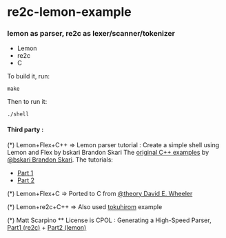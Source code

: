 # re2c-lemon-example

### lemon as parser, re2c as lexer/scanner/tokenizer

* Lemon
* re2c
* C

To build it, run:

    make

Then to run it:

    ./shell



#### Third party :

(*) Lemon+Flex+C++ => Lemon parser tutorial : Create a simple shell using Lemon and Flex by bskari Brandon Skari
    The [original C++ examples](https://github.com/bskari/lemon-parser-tutorial)
by [@bskari Brandon Skari](https://github.com/bskari).
    The tutorials:
* [Part 1](http://brskari.wordpress.com/2012/04/29/writing-a-basic-shell-using-flex-and-lemon-part-1/)
* [Part 2](http://brskari.wordpress.com/2012/04/30/writing-a-simple-shell-using-flex-and-lemon-part-2/) 

(*) Lemon+Flex+C => Ported to C from [@theory David E. Wheeler](https://github.com/theory) 

(*) Lemon+re2c+C++ => Also used [tokuhirom](https://github.com/tokuhirom/re2c-lemon-tutorial) example

(*) Matt Scarpino ** License is CPOL : Generating a High-Speed Parser, [Part1 (re2c)](https://www.codeproject.com/Articles/1035799/Generating-a-High-Speed-Parser-Part-re-c?display=Print)  + [Part2 (lemon)](https://www.codeproject.com/Articles/1056460/Generating-a-High-Speed-Parser-Part-Lemon)
